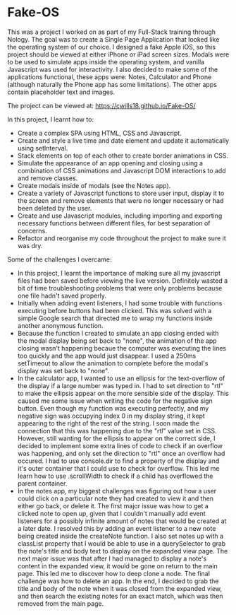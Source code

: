 # Fake-OS

This was a project I worked on as part of my Full-Stack training through Nology. The goal was to create a Single Page Application that looked like the operating system of our choice. I designed a fake Apple iOS, so this project should be viewed at either iPhone or iPad screen sizes. Modals were to be used to simulate apps inside the operating system, and vanilla Javascript was used for interactivity. I also decided to make some of the applications functional, these apps were: Notes, Calculator and Phone (although naturally the Phone app has some limitations). The other apps contain placeholder text and images.

The project can be viewed at: https://cwills18.github.io/Fake-OS/

In this project, I learnt how to:
- Create a complex SPA using HTML, CSS and Javascript.
- Create and style a live time and date element and update it automatically using setInterval.
- Stack elements on top of each other to create border animations in CSS.
- Simulate the appearance of an app opening and closing using a combination of CSS animations and Javascript DOM interactions to add and remove classes.
- Create modals inside of modals (see the Notes app).
- Create a variety of Javascript functions to store user input, display it to the screen and remove elements that were no longer necessary or had been deleted by the user.
- Create and use Javascript modules, including importing and exporting necessary functions between different files, for best separation of concerns.
- Refactor and reorganise my code throughout the project to make sure it was dry.

Some of the challenges I overcame:
- In this project, I learnt the importance of making sure all my javascript files had been saved before viewing the live version. Definitely wasted a bit of time troubleshooting problems that were only problems because one file hadn't saved properly.
- Initially when adding event listeners, I had some trouble with functions executing before buttons had been clicked. This was solved with a simple Google search that directed me to wrap my functions inside another anonymous function.
- Because the function I created to simulate an app closing ended with the modal display being set back to "none", the animation of the app closing wasn't happening becaue the computer was executing the lines too quickly and the app would just disappear. I used a 250ms setTimeout to allow the animation to complete before the modal's display was set back to "none".
- In the calculator app, I wanted to use an ellipsis for the text-overflow of the display if a large number was typed in. I had to set direction to "rtl" to make the ellipsis appear on the more sensible side of the display. This caused me some issue when writing the code for the negative sign button. Even though my function was executing perfectly, and my negative sign was occupying index 0 in my display string, it kept appearing to the right of the rest of the string. I soon made the connection that this was happening due to the "rtl" value set in CSS. However, still wanting for the ellipsis to appear on the correct side, I decided to implement some extra lines of code to check if an overflow was happening, and only set the direction to "rtl" once an overflow had occured. I had to use console.dir to find a property of the display and it's outer container that I could use to check for overflow. This led me learn how to use .scrollWidth to check if a child has overflowed the parent container.
- In the notes app, my biggest challenges was figuring out how a user could click on a particular note they had created to view it and then either go back, or delete it. The first major issue was how to get a clicked note to open up, given that I couldn't manually add event listeners for a possibly infinite amount of notes that would be created at a later date. I resolved this by adding an event listener to a new note being created inside the createNote function. I also set notes up with a classList property that I would be able to use in a querySelector to grab the note's title and body text to display on the expanded view page. The next major issue was that after I had managed to display a note's content in the expanded view, it would be gone on return to the main page. This led me to discover how to deep clone a node. The final challenge was how to delete an app. In the end, I decided to grab the title and body of the note when it was closed from the expanded view, and then search the existing notes for an exact match, which was then removed from the main page.

